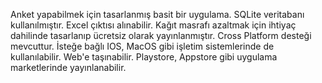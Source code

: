 Anket yapabilmek için tasarlanmış basit bir uygulama. SQLite veritabanı kullanılmıştır. Excel çıktısı alınabilir. Kağıt masrafı azaltmak için ihtiyaç dahilinde tasarlanıp ücretsiz olarak yayınlanmıştır.
Cross Platform desteği mevcuttur. İsteğe bağlı IOS, MacOS gibi işletim sistemlerinde de kullanılabilir.
Web'e taşınabilir.
Playstore, Appstore gibi uygulama marketlerinde yayınlanabilir.

<image src="" />
